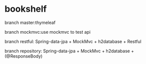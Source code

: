 # bookshelf

branch master:thymeleaf

branch mockmvc:use mockmvc to test api

branch restful: Spring-data-jpa + MockMvc + h2database + Restful

branch repository: Spring-data-jpa + MockMvc + h2database + (@ResponseBody)
